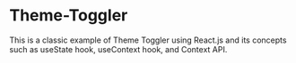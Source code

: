# Theme-Toggler
This is a classic example of Theme Toggler using React.js and its concepts such as useState hook, useContext hook, and Context API.
